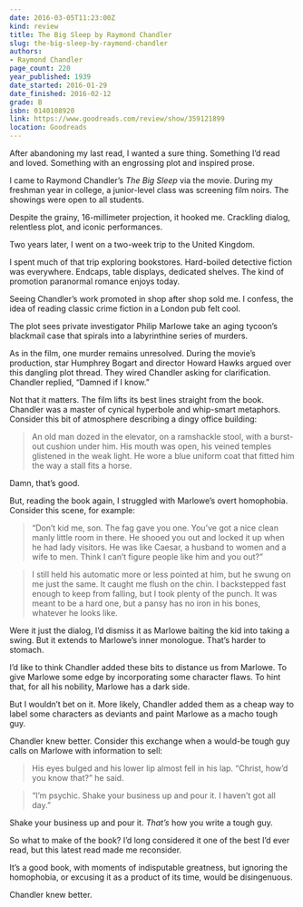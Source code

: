 ```yaml
---
date: 2016-03-05T11:23:00Z
kind: review
title: The Big Sleep by Raymond Chandler
slug: the-big-sleep-by-raymond-chandler
authors:
- Raymond Chandler
page_count: 220
year_published: 1939
date_started: 2016-01-29
date_finished: 2016-02-12
grade: B
isbn: 0140108920
link: https://www.goodreads.com/review/show/359121899
location: Goodreads
---
```


After abandoning my last read, I wanted a sure thing. Something I’d read and loved. Something with an engrossing plot and inspired prose.

I came to Raymond Chandler’s _The Big Sleep_ via the movie. During my freshman year in college, a junior-level class was screening film noirs. The showings were open to all students.

Despite the grainy, 16-millimeter projection, it hooked me. Crackling dialog, relentless plot, and iconic performances.

Two years later, I went on a two-week trip to the United Kingdom.

I spent much of that trip exploring bookstores. Hard-boiled detective fiction was everywhere. Endcaps, table displays, dedicated shelves. The kind of promotion paranormal romance enjoys today.

Seeing Chandler’s work promoted in shop after shop sold me. I confess, the idea of reading classic crime fiction in a London pub felt cool.

The plot sees private investigator Philip Marlowe take an aging tycoon’s blackmail case that spirals into a labyrinthine series of murders.

As in the film, one murder remains unresolved. During the movie’s production, star Humphrey Bogart and director Howard Hawks argued over this dangling plot thread. They wired Chandler asking for clarification. Chandler replied, “Damned if I know.”

Not that it matters. The film lifts its best lines straight from the book. Chandler was a master of cynical hyperbole and whip-smart metaphors. Consider this bit of atmosphere describing a dingy office building:

> An old man dozed in the elevator, on a ramshackle stool, with a burst-out cushion under him. His mouth was open, his veined temples glistened in the weak light. He wore a blue uniform coat that fitted him the way a stall fits a horse.

Damn, that’s good.

But, reading the book again, I struggled with Marlowe’s overt homophobia. Consider this scene, for example:

> “Don’t kid me, son. The fag gave you one. You’ve got a nice clean manly little room in there. He shooed you out and locked it up when he had lady visitors. He was like Caesar, a husband to women and a wife to men. Think I can’t figure people like him and you out?”

> I still held his automatic more or less pointed at him, but he swung on me just the same. It caught me flush on the chin. I backstepped fast enough to keep from falling, but I took plenty of the punch. It was meant to be a hard one, but a pansy has no iron in his bones, whatever he looks like.

Were it just the dialog, I’d dismiss it as Marlowe baiting the kid into taking a swing. But it extends to Marlowe’s inner monologue. That’s harder to stomach.

I’d like to think Chandler added these bits to distance us from Marlowe. To give Marlowe some edge by incorporating some character flaws. To hint that, for all his nobility, Marlowe has a dark side.

But I wouldn’t bet on it. More likely, Chandler added them as a cheap way to label some characters as deviants and paint Marlowe as a macho tough guy.

Chandler knew better. Consider this exchange when a would-be tough guy calls on Marlowe with information to sell:

> His eyes bulged and his lower lip almost fell in his lap. “Christ, how’d you know that?” he said.

> “I’m psychic. Shake your business up and pour it. I haven’t got all day.”

Shake your business up and pour it. _That’s_ how you write a tough guy.

So what to make of the book? I’d long considered it one of the best I’d ever read, but this latest read made me reconsider.

It’s a good book, with moments of indisputable greatness, but ignoring the homophobia, or excusing it as a product of its time, would be disingenuous.

Chandler knew better.